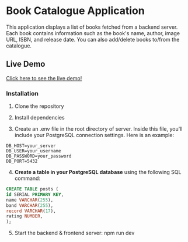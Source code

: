# Book Catalogue Application

This application displays a list of books fetched from a backend server. Each book contains information such as the book's name, author, image URL, ISBN, and release date. You can also add/delete books to/from the catalogue.

## Live Demo

[Click here to see the live demo!](https://resonant-begonia-262c93.netlify.app/)

### Installation

1. Clone the repository

2. Install dependencies

3. Create an .env file in the root directory of server. Inside this file, you'll include your PostgreSQL connection settings. Here is an example:

```
DB_HOST=your_server
DB_USER=your_username
DB_PASSWORD=your_password
DB_PORT=5432
```

4. **Create a table in your PostgreSQL database** using the following SQL command:

```sql
CREATE TABLE posts (
id SERIAL PRIMARY KEY,
name VARCHAR(255),
band VARCHAR(255),
record VARCHAR(17),
rating NUMBER,
);
```

5. Start the backend & frontend server: npm run dev
